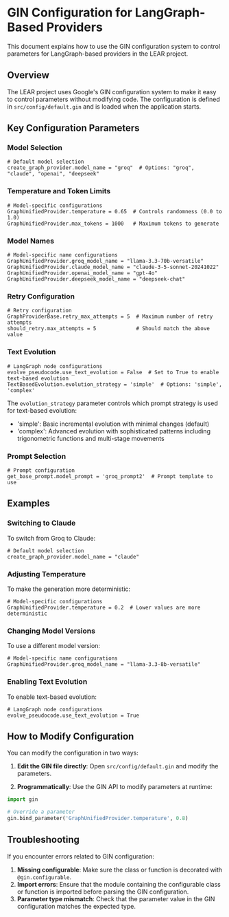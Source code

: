 # GIN Configuration for LangGraph-Based Providers

This document explains how to use the GIN configuration system to control parameters for LangGraph-based providers in the LEAR project.

## Overview

The LEAR project uses Google's GIN configuration system to make it easy to control parameters without modifying code. The configuration is defined in `src/config/default.gin` and is loaded when the application starts.

## Key Configuration Parameters

### Model Selection

```gin
# Default model selection
create_graph_provider.model_name = "groq"  # Options: "groq", "claude", "openai", "deepseek"
```

### Temperature and Token Limits

```gin
# Model-specific configurations
GraphUnifiedProvider.temperature = 0.65  # Controls randomness (0.0 to 1.0)
GraphUnifiedProvider.max_tokens = 1000   # Maximum tokens to generate
```

### Model Names

```gin
# Model-specific name configurations
GraphUnifiedProvider.groq_model_name = "llama-3.3-70b-versatile"
GraphUnifiedProvider.claude_model_name = "claude-3-5-sonnet-20241022"
GraphUnifiedProvider.openai_model_name = "gpt-4o"
GraphUnifiedProvider.deepseek_model_name = "deepseek-chat"
```

### Retry Configuration

```gin
# Retry configuration
GraphProviderBase.retry_max_attempts = 5  # Maximum number of retry attempts
should_retry.max_attempts = 5             # Should match the above value
```

### Text Evolution

```gin
# LangGraph node configurations
evolve_pseudocode.use_text_evolution = False  # Set to True to enable text-based evolution
TextBasedEvolution.evolution_strategy = 'simple'  # Options: 'simple', 'complex'
```

The `evolution_strategy` parameter controls which prompt strategy is used for text-based evolution:
- 'simple': Basic incremental evolution with minimal changes (default)
- 'complex': Advanced evolution with sophisticated patterns including trigonometric functions and multi-stage movements

### Prompt Selection

```gin
# Prompt configuration
get_base_prompt.model_prompt = 'groq_prompt2'  # Prompt template to use
```

## Examples

### Switching to Claude

To switch from Groq to Claude:

```gin
# Default model selection
create_graph_provider.model_name = "claude"
```

### Adjusting Temperature

To make the generation more deterministic:

```gin
# Model-specific configurations
GraphUnifiedProvider.temperature = 0.2  # Lower values are more deterministic
```

### Changing Model Versions

To use a different model version:

```gin
# Model-specific name configurations
GraphUnifiedProvider.groq_model_name = "llama-3.3-8b-versatile"
```

### Enabling Text Evolution

To enable text-based evolution:

```gin
# LangGraph node configurations
evolve_pseudocode.use_text_evolution = True
```

## How to Modify Configuration

You can modify the configuration in two ways:

1. **Edit the GIN file directly**: Open `src/config/default.gin` and modify the parameters.

2. **Programmatically**: Use the GIN API to modify parameters at runtime:

```python
import gin

# Override a parameter
gin.bind_parameter('GraphUnifiedProvider.temperature', 0.8)
```

## Troubleshooting

If you encounter errors related to GIN configuration:

1. **Missing configurable**: Make sure the class or function is decorated with `@gin.configurable`.
2. **Import errors**: Ensure that the module containing the configurable class or function is imported before parsing the GIN configuration.
3. **Parameter type mismatch**: Check that the parameter value in the GIN configuration matches the expected type.
